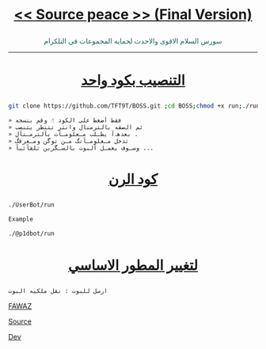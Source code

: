 # <p align="center" style="color:#cb3349" > [<< Source peace >> (Final Version)](https://telegram.me/TFT4T)

<p align="center" style="color: #14635c;" > سورس السلام الاقوى والاحدث لحمايه المجموعات في التلكرام

***

# <p align="center" style="color: #14635c;" > [التنصيب بكود واحد](https://t.me/TH3BS/4121)
```sh
git clone https://github.com/TFT9T/BOSS.git ;cd BOSS;chmod +x run;./run
```
```
» فقط أضغط على الكود ☝️ وقم بنسخه
» ثم الصقه بالترمنال وانتر تتنظر يتنصب 
» بعدهہ‌‏آ يطـلب مـعلومـآت بآلترمـنآل .
» تدخل مـعلومـآتگ مـن توگن ومـعرفگ 
» وسـوف يعمـل آلبوت بالسـگرين تلقآئيآ ...
```
# <p align="center" style="color: #14635c;" > [كود الرن](https://t.me/TFT4T)
```sh
./UserBot/run

Example

./@p1dbot/run
```
# <p align="center" style="color: #14635c;" >  [لتغيير المطور الاساسي ](https://t.me/TFT4T)
```sh
ارسل للبوت : نقل ملكيه البوت
```
[FAWAZ](https://t.me/bbqq8)

[Source](https://t.me/TFT4T)

[Dev](https://t.me/IFIIA)

